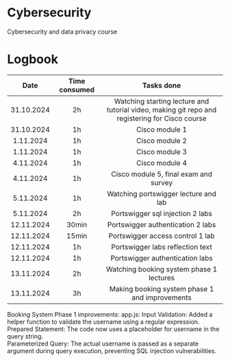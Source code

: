 # Cybersecurity
Cybersecurity and data privacy course

# Logbook
| Date  | Time consumed | Tasks done |
| :---: | :---: | :---: |
| 31.10.2024  | 2h  | Watching starting lecture and tutorial video, making git repo and registering for Cisco course |
| 31.10.2024  | 1h  | Cisco module 1 |
| 1.11.2024  | 1h  | Cisco module 2 |
| 1.11.2024  | 1h  | Cisco module 3 |
| 4.11.2024  | 1h  | Cisco module 4 |
| 4.11.2024  | 1h  | Cisco module 5, final exam and survey |
| 5.11.2024  | 1h  | Watching portswigger lecture and lab  |
| 5.11.2024  | 2h  | Portswigger sql injection 2 labs |
| 12.11.2024 | 30min  | Portswigger authentication 2 labs |
| 12.11.2024 | 15min  | Portswigger access control 1 lab |
| 12.11.2024 | 1h  | Portswigger labs reflection text |
| 12.11.2024 | 1h  | Portswigger authentication labs |
| 13.11.2024 | 2h  | Watching booking system phase 1 lectures |
| 13.11.2024 | 3h  | Making booking system phase 1 and improvements |


Booking System Phase 1 improvements:
app.js:
Input Validation: Added a helper function to validate the username using a regular expression.<br>
Prepared Statement: The code now uses a placeholder for username in the query string.<br>
Parameterized Query: The actual username is passed as a separate argument during query execution, preventing SQL injection vulnerabilities.<br>
